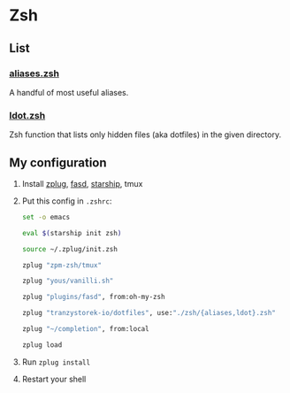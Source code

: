 # Zsh

## List

### [aliases.zsh](aliases.zsh)

A handful of most useful aliases.

### [ldot.zsh](ldot.zsh)

Zsh function that lists only hidden files (aka dotfiles) in the given directory.

## My configuration

1. Install
[zplug](https://github.com/zplug/zplug),
[fasd](https://github.com/clvv/fasd),
[starship](https://starship.rs/),
tmux
2. Put this config in `.zshrc`:

    ```zsh
    set -o emacs

    eval $(starship init zsh)

    source ~/.zplug/init.zsh

    zplug "zpm-zsh/tmux"

    zplug "yous/vanilli.sh"

    zplug "plugins/fasd", from:oh-my-zsh

    zplug "tranzystorek-io/dotfiles", use:"./zsh/{aliases,ldot}.zsh"

    zplug "~/completion", from:local

    zplug load
    ```

3. Run `zplug install`
4. Restart your shell

